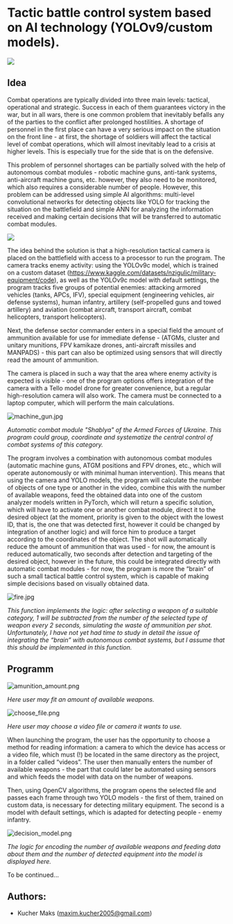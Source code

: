 
# Tactic battle control system based on AI technology (YOLOv9/custom models).
![](bcs_images/title.jpg)

## Idea

Combat operations are typically divided into three main levels: tactical, operational and strategic. Success in each of them guarantees victory in the war, but in all wars, there is one common problem that inevitably befalls any of the parties to the conflict after prolonged hostilities. A shortage of personnel in the first place can have a very serious impact on the situation on the front line - at first, the shortage of soldiers will affect the tactical level of combat operations, which will almost inevitably lead to a crisis at higher levels. This is especially true for the side that is on the defensive.

This problem of personnel shortages can be partially solved with the help of autonomous combat modules - robotic machine guns, anti-tank systems, anti-aircraft machine guns, etc. however, they also need to be monitored, which also requires a considerable number of people. However, this problem can be addressed using simple AI algorithms: multi-level convolutional networks for detecting objects like YOLO for tracking the situation on the battlefield and simple ANN for analyzing the information received and making certain decisions that will be transferred to automatic combat modules.

![](bcs_images/idea.jpg)

The idea behind the solution is that a high-resolution tactical camera is placed on the battlefield with access to a processor to run the program. The camera tracks enemy activity: using the YOLOv9c model, which is trained on a custom dataset (https://www.kaggle.com/datasets/nzigulic/military-equipment/code), as well as the YOLOv9c model with default settings, the program tracks five groups of potential enemies: attacking armored vehicles (tanks, APCs, IFV), special equipment (engineering vehicles, air defense systems), human infantry, artillery (self-propelled guns and towed artillery) and aviation (combat aircraft, transport aircraft, combat helicopters, transport helicopters).

Next, the defense sector commander enters in a special field the amount of ammunition available for use for immediate defense - (ATGMs, cluster and unitary munitions, FPV kamikaze drones, anti-aircraft missiles and MANPADS) - this part can also be optimized using sensors that will directly read the amount of ammunition.

The camera is placed in such a way that the area where enemy activity is expected is visible - one of the program options offers integration of the camera with a Tello model drone for greater convenience, but a regular high-resolution camera will also work. The camera must be connected to a laptop computer, which will perform the main calculations.

![machine_gun.jpg](bcs_images/machine_gun.jpg)

*Automatic combat module "Shablya" of the Armed Forces of Ukraine. This program could group, coordinate and systematize the central control of combat systems of this category.*

The program involves a combination with autonomous combat modules (automatic machine guns, ATGM positions and FPV drones, etc., which will operate autonomously or with minimal human intervention). This means that using the camera and YOLO models, the program will calculate the number of objects of one type or another in the video, combine this with the number of available weapons, feed the obtained data into one of the custom analyzer models written in PyTorch, which will return a specific solution, which will have to activate one or another combat module, direct it to the desired object (at the moment, priority is given to the object with the lowest ID, that is, the one that was detected first, however it could be changed by integration of another logic) 
and will force him to produce a target according to the coordinates of the object. The shot will automatically reduce the amount of ammunition that was used - for now, the amount is reduced automatically, two seconds after detection and targeting of the desired object, however in the future, this could be integrated directly with automatic combat modules - for now, the program is more the “brain” of such a small tactical battle control system, which is capable of making simple decisions based on visually obtained data.

![fire.jpg](bcs_images/fire.jpg)

*This function implements the logic: after selecting a weapon of a suitable category, 1 will be subtracted from the number of the selected type of weapon every 2 seconds, simulating the waste of ammunition per shot. Unfortunately, I have not yet had time to study in detail the issue of integrating the “brain” with autonomous combat systems, but I assume that this should be implemented in this function.*


## Programm
![amunition_amount.png](bcs_images/amunition_amount.png)

*Here user may fit an amount of available weapons.*

![choose_file.png](bcs_images/choose_file.png)

*Here user may choose a video file or camera it wants to use.*

When launching the program, the user has the opportunity to choose a method for reading information: a camera to which the device has access or a video file, which must (!) be located in the same directory as the project, in a folder called “videos”. The user then manually enters the number of available weapons - the part that could later be automated using sensors and which feeds the model with data on the number of weapons.


Then, using OpenCV algorithms, the program opens the selected file and passes each frame through two YOLO models - the first of them, trained on custom data, is necessary for detecting military equipment. The second is a model with default settings, which is adapted for detecting people - enemy infantry.

![decision_model.png](bcs_images/decision_model.png)

*The logic for encoding the number of available weapons and feeding data about them and the number of detected equipment into the model is displayed here.*


    
To be continued...

## Authors:
- Kucher Maks (maxim.kucher2005@gmail.com)
